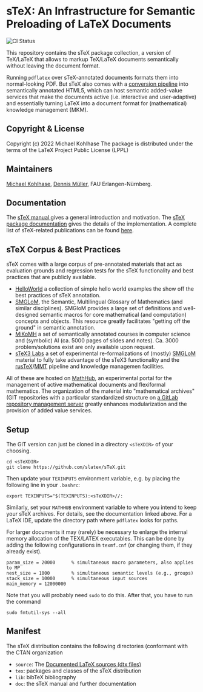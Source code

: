 sTeX: An Infrastructure for Semantic Preloading of LaTeX Documents
====
![CI Status](https://github.com/slatex/sTeX/workflows/CI/badge.svg)

This repository contains the sTeX package collection, a version of TeX/LaTeX that allows
to markup TeX/LaTeX documents semantically without leaving the document format. 

Running `pdflatex` over sTeX-annotated documents formats them into normal-looking PDF. But
sTeX also comes with a [conversion pipeline](https://github.com/slatex/RusTeX) into 
semantically annotated HTML5, which can host semantic added-value services that make the
documents active (i.e. interactive and user-adaptive) and essentially turning LaTeX into a
document format for (mathematical) knowledge management (MKM).

## Copyright & License

Copyright (c) 2022 Michael Kohlhase
The package is distributed under the terms of the LaTeX Project Public License (LPPL)

## Maintainers
[Michael Kohlhase](https://kwarc.info/kohlhase), [Dennis Müller](https://kwarc.info/people/dmueller), FAU Erlangen-Nürnberg. 

## Documentation
The [sTeX manual ](https://github.com/slatex/sTeX/blob/main/doc/stex-manual.pdf) gives a
general introduction and motivation. The 
[sTeX package documentation](https://github.com/slatex/sTeX/blob/main/doc/stex-doc.pdf)
gives the details of the implementation. A complete list of sTeX-related publications can
be found [here](https://kwarc.github.io/bibs/sTeX/). 

## sTeX Corpus & Best Practices

sTeX comes with a large corpus of pre-annotated materials that act as evaluation grounds
and regression tests for the sTeX functionality and best practices that are publicly
available. 
* [HelloWorld](https://gl.mathhub.info/HelloWorld) a collection of simple hello world
  examples the show off the best practices of sTeX annotation. 
* [SMGLoM](https://gl.mathhub.info/smglom), the Semantic, Multilingual Glossary of
  Mathematics (and similar disciplines). SMGloM provides a large set of definitions and
  well-designed semantic macros for core mathematical (and computation) concepts and
  objects. This resource greatly facilitates "getting off the ground" in semantic
  annotation.
* [MiKoMH](https://gl.mathhub.info/MiKoMH) a set of semantically annotated courses in
  computer science and (symbolic) AI (ca. 5000 pages of slides and notes). Ca. 3000
  problem/solutions exist are only available upon request. 
* [sTeX3 Labs](https://gl.mathhub.info/sTeX) a set of experimental re-formalizations of
  (mostly) [SMGLoM](https://gl.mathhub.info/smglom) material to fully take advantage of
  the sTeX3 functionality and the
  [rusTeX](https://github.com/slatex/RusTeX)/[MMT](https://uniformal.github.io) pipeline
  and knowledge managemen facilities. 

All of these are hosted on [MathHub](https://mathhub.info), an experimental portal for the
management of active mathematical documents and flexiformal mathematics. The organization
of the material into "mathematical archives" (GIT repositories with a particular
standardized structure on [a GitLab repository management server](https://gl.mathhub.info)
greatly enhances modularization and the provision of added value services.

## Setup

The GIT version can just be cloned in a directory `<sTeXDIR>` of your choosing. 
```
cd <sTeXDIR>
git clone https://github.com/slatex/sTeX.git
```
Then update your  `TEXINPUTS` environment variable, e.g. by placing the following line in your `.bashrc`:
```
export TEXINPUTS="$(TEXINPUTS):<sTeXDIR>//:
```

Similarly, set your `MATHHUB` environment variable to where you intend to keep your sTeX
archives. For details, see the documentation linked above. For a LaTeX IDE, update the directory path where `pdflatex` looks for paths. 

For larger documents it may (rarely) be necessary to enlarge the internal memory allocation of the TEX/LATEX executables. This can be done by adding the following configurations in `texmf.cnf` (or changing them, if they already exist). 
```
param_size = 20000      % simultaneous macro parameters, also applies to MP
nest_size = 1000        % simultaneous semantic levels (e.g., groups)
stack_size = 10000      % simultaneous input sources
main_memory = 12000000
```
Note that you will probably need `sudo` to do this. After that, you have to run the command 
```
sudo fmtutil-sys --all
```

## Manifest
The sTeX distribution contains the following directories (conformant with the CTAN organization
* `source`: The [Documented LaTeX sources (dtx files)](https://texfaq.org/FAQ-dtx)
* `tex`: packages and classes of the sTeX distribution
* `lib`: bibTeX bibliography
* `doc`: the sTeX manual  and further documentation

